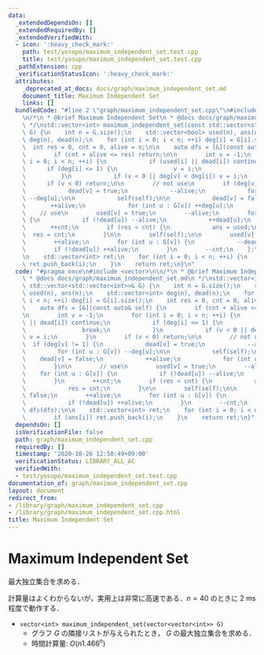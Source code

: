 ```yaml
---
data:
  _extendedDependsOn: []
  _extendedRequiredBy: []
  _extendedVerifiedWith:
  - icon: ':heavy_check_mark:'
    path: test/yosupo/maximum_independent_set.test.cpp
    title: test/yosupo/maximum_independent_set.test.cpp
  _pathExtension: cpp
  _verificationStatusIcon: ':heavy_check_mark:'
  attributes:
    _deprecated_at_docs: docs/graph/maximum_independent_set.md
    document_title: Maximum Independent Set
    links: []
  bundledCode: "#line 2 \"graph/maximum_independent_set.cpp\"\n#include <vector>\n\
    \n/*\n * @brief Maximum Independent Set\n * @docs docs/graph/maximum_independent_set.md\n\
    \ */\nstd::vector<int> maximum_independent_set(const std::vector<std::vector<int>>&\
    \ G) {\n    int n = G.size();\n    std::vector<bool> used(n), ans(n);\n    std::vector<int>\
    \ deg(n), dead(n);\n    for (int i = 0; i < n; ++i) deg[i] = G[i].size();\n  \
    \  int res = 0, cnt = 0, alive = n;\n\n    auto dfs = [&](const auto& self) {\n\
    \        if (cnt + alive <= res) return;\n\n        int v = -1;\n        for (int\
    \ i = 0; i < n; ++i) {\n            if (used[i] || dead[i]) continue;\n      \
    \      if (deg[i] <= 1) {\n                v = i;\n                break;\n  \
    \          }\n            if (v < 0 || deg[v] < deg[i]) v = i;\n        }\n  \
    \      if (v < 0) return;\n\n        // not use\n        if (deg[v] != 1) {\n\
    \            dead[v] = true;\n            --alive;\n            for (int u : G[v])\
    \ --deg[u];\n\n            self(self);\n\n            dead[v] = false;\n     \
    \       ++alive;\n            for (int u : G[v]) ++deg[u];\n        }\n\n    \
    \    // use\n        used[v] = true;\n        --alive;\n        for (int u : G[v])\
    \ {\n            if (!dead[u]) --alive;\n            ++dead[u];\n        }\n \
    \       ++cnt;\n        if (res < cnt) {\n            ans = used;\n          \
    \  res = cnt;\n        }\n\n        self(self);\n\n        used[v] = false;\n\
    \        ++alive;\n        for (int u : G[v]) {\n            --dead[u];\n    \
    \        if (!dead[u]) ++alive;\n        }\n        --cnt;\n    };\n\n    dfs(dfs);\n\
    \n    std::vector<int> ret;\n    for (int i = 0; i < n; ++i) {\n        if (ans[i])\
    \ ret.push_back(i);\n    }\n    return ret;\n}\n"
  code: "#pragma once\n#include <vector>\n\n/*\n * @brief Maximum Independent Set\n\
    \ * @docs docs/graph/maximum_independent_set.md\n */\nstd::vector<int> maximum_independent_set(const\
    \ std::vector<std::vector<int>>& G) {\n    int n = G.size();\n    std::vector<bool>\
    \ used(n), ans(n);\n    std::vector<int> deg(n), dead(n);\n    for (int i = 0;\
    \ i < n; ++i) deg[i] = G[i].size();\n    int res = 0, cnt = 0, alive = n;\n\n\
    \    auto dfs = [&](const auto& self) {\n        if (cnt + alive <= res) return;\n\
    \n        int v = -1;\n        for (int i = 0; i < n; ++i) {\n            if (used[i]\
    \ || dead[i]) continue;\n            if (deg[i] <= 1) {\n                v = i;\n\
    \                break;\n            }\n            if (v < 0 || deg[v] < deg[i])\
    \ v = i;\n        }\n        if (v < 0) return;\n\n        // not use\n      \
    \  if (deg[v] != 1) {\n            dead[v] = true;\n            --alive;\n   \
    \         for (int u : G[v]) --deg[u];\n\n            self(self);\n\n        \
    \    dead[v] = false;\n            ++alive;\n            for (int u : G[v]) ++deg[u];\n\
    \        }\n\n        // use\n        used[v] = true;\n        --alive;\n    \
    \    for (int u : G[v]) {\n            if (!dead[u]) --alive;\n            ++dead[u];\n\
    \        }\n        ++cnt;\n        if (res < cnt) {\n            ans = used;\n\
    \            res = cnt;\n        }\n\n        self(self);\n\n        used[v] =\
    \ false;\n        ++alive;\n        for (int u : G[v]) {\n            --dead[u];\n\
    \            if (!dead[u]) ++alive;\n        }\n        --cnt;\n    };\n\n   \
    \ dfs(dfs);\n\n    std::vector<int> ret;\n    for (int i = 0; i < n; ++i) {\n\
    \        if (ans[i]) ret.push_back(i);\n    }\n    return ret;\n}"
  dependsOn: []
  isVerificationFile: false
  path: graph/maximum_independent_set.cpp
  requiredBy: []
  timestamp: '2020-10-26 12:58:49+09:00'
  verificationStatus: LIBRARY_ALL_AC
  verifiedWith:
  - test/yosupo/maximum_independent_set.test.cpp
documentation_of: graph/maximum_independent_set.cpp
layout: document
redirect_from:
- /library/graph/maximum_independent_set.cpp
- /library/graph/maximum_independent_set.cpp.html
title: Maximum Independent Set
---
```

# Maximum Independent Set

最大独立集合を求める．

計算量はよくわからないが，実用上は非常に高速である．$n = 40$ のときに 2 ms 程度で動作する．

- `vector<int> maximum_independent_set(vector<vector<int>> G)`
    - グラフ $G$ の隣接リストが与えられたとき， $G$ の最大独立集合を求める．
    - 時間計算量: $O(n1.466^n)$